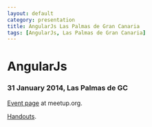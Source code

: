 ```yaml
---
layout: default
category: presentation
title: AngularJs Las Palmas de Gran Canaria
tags: [AngularJs, Las Palmas de Gran Canaria]
---
```


# AngularJs
### 31 January 2014, Las Palmas de GC

[Event page](http://www.meetup.com/recrea-sessions/events/161900552/) at meetup.org.

[Handouts](/blog/angular-js/handouts.html).
